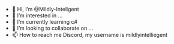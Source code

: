 - 👋 Hi, I’m @Mildly-Inteligent
- 👀 I’m interested in ...
- 🌱 I’m currently learning c#
- 💞️ I’m looking to collaborate on ...
- 📫 How to reach me Discord, my username is mildlyintelliegent

<!---
Mildly-Inteligent/Mildly-Inteligent is a ✨ special ✨ repository because its `README.md` (this file) appears on your GitHub profile.
You can click the Preview link to take a look at your changes.
--->
